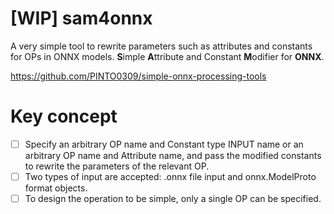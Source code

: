 # [WIP] sam4onnx
A very simple tool to rewrite parameters such as attributes and constants for OPs in ONNX models. **S**imple **A**ttribute and Constant **M**odifier for **ONNX**.

https://github.com/PINTO0309/simple-onnx-processing-tools

# Key concept
- [ ] Specify an arbitrary OP name and Constant type INPUT name or an arbitrary OP name and Attribute name, and pass the modified constants to rewrite the parameters of the relevant OP.
- [ ] Two types of input are accepted: .onnx file input and onnx.ModelProto format objects.
- [ ] To design the operation to be simple, only a single OP can be specified.
